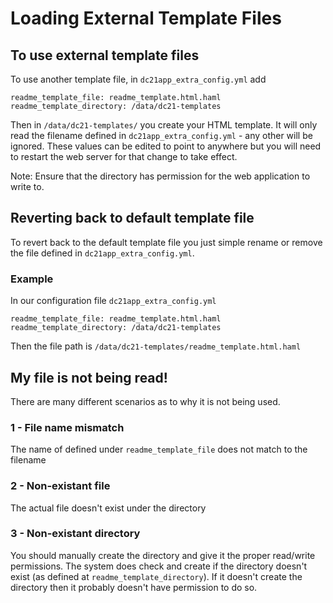 # Loading External Template Files
## To use external template files
To use another template file, in
`dc21app_extra_config.yml` add
```
readme_template_file: readme_template.html.haml
readme_template_directory: /data/dc21-templates
```

Then in `/data/dc21-templates/` you create your HTML template. It will only read the filename defined in `dc21app_extra_config.yml` - any other will be ignored. These values can be edited to point to anywhere but you will need to restart the web server for that change to take effect.

Note: Ensure that the directory has permission for the web application to write to.

## Reverting back to default template file
To revert back to the default template file you just simple rename or remove the file defined in `dc21app_extra_config.yml`.

### Example
In our configuration file `dc21app_extra_config.yml`
```
readme_template_file: readme_template.html.haml
readme_template_directory: /data/dc21-templates
```
Then the file path is `/data/dc21-templates/readme_template.html.haml`

## My file is not being read!
There are many different scenarios as to why it is not being used.
### 1 - File name mismatch
The name of defined under `readme_template_file` does not match to the filename

### 2 - Non-existant file
The actual file doesn't exist under the directory

### 3 - Non-existant directory
You should manually create the directory and give it the proper read/write permissions. The system does check and create if the directory doesn't exist (as defined at `readme_template_directory`). If it doesn't create the directory then it probably doesn't have permission to do so.
